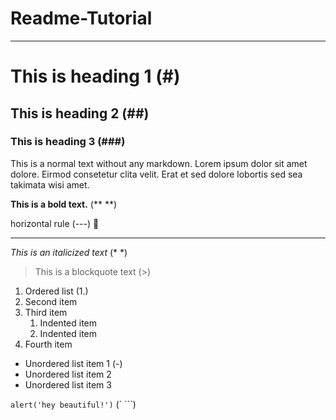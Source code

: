 # Readme-Tutorial
---
# This is heading 1 (#)
## This is heading 2 (##)
### This is heading 3 (###)

This is a normal text without any markdown. Lorem ipsum dolor sit amet dolore. Eirmod consetetur clita velit. Erat et sed dolore lobortis sed sea takimata wisi amet. 

**This is a bold text.** (** **)

horizontal rule (---) :arrow_down_small:
 
---
*This is an italicized text* (* *)

> This is a blockquote text (>)

1. Ordered list   (1.)
2. Second item
3. Third item
    1. Indented item
    2. Indented item
4. Fourth item

- Unordered list item 1  (-)
- Unordered list item 2
- Unordered list item 3

`alert('hey beautiful!')`   (` ```)
